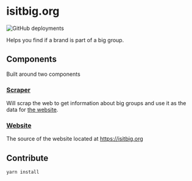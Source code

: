 # isitbig.org

![GitHub deployments](https://img.shields.io/github/deployments/yoannmoinet/isitbig.org/production?label=vercel&logo=vercel&logoColor=white)

Helps you find if a brand is part of a big group.

## Components

Built around two components

### [Scraper](./packages/scraper)

Will scrap the web to get information about big groups and use it as the data for [the website](./packages/website).

### [Website](./packages/website)

The source of the website located at https://isitbig.org

## Contribute

```
yarn install
```
